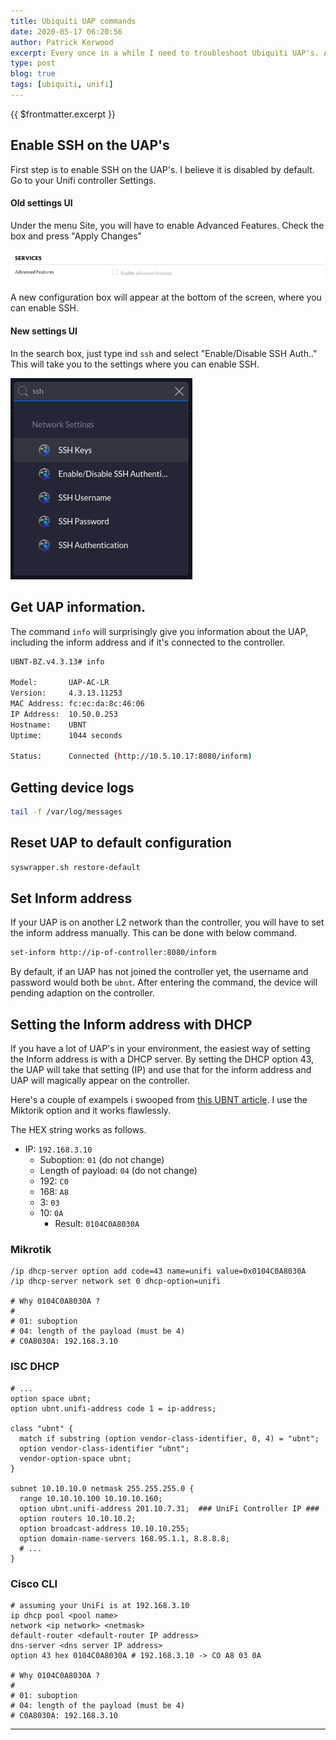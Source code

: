 ```yaml
---
title: Ubiquiti UAP commands
date: 2020-05-17 06:20:56
author: Patrick Kerwood
excerpt: Every once in a while I need to troubleshoot Ubiquiti UAP's. And since I rarely do so, I forget howto. This post is just a couple of commands for my own deteriorating memory.
type: post
blog: true
tags: [ubiquiti, unifi]
---
```


{{ $frontmatter.excerpt }}

## Enable SSH on the UAP's
First step is to enable SSH on the UAP's. I believe it is disabled by default. Go to your Unifi controller Settings.

#### Old settings UI
Under the menu Site, you will have to enable Advanced Features. Check the box and press "Apply Changes"

![](./enable-advanced.png)

A new configuration box will appear at the bottom of the screen, where you can enable SSH.

#### New settings UI

In the search box, just type ind `ssh` and select "Enable/Disable SSH Auth.." This will take you to the settings where you can enable SSH.

![](./search-box.png)


## Get UAP information.
The command `info` will surprisingly give you information about the UAP, including the inform address and if it's connected to the controller.

```sh
UBNT-BZ.v4.3.13# info

Model:       UAP-AC-LR
Version:     4.3.13.11253
MAC Address: fc:ec:da:8c:46:06
IP Address:  10.50.0.253
Hostname:    UBNT
Uptime:      1044 seconds

Status:      Connected (http://10.5.10.17:8080/inform)
```

## Getting device logs
```sh
tail -f /var/log/messages
```

## Reset UAP to default configuration
```sh
syswrapper.sh restore-default
```

## Set Inform address

If your UAP is on another L2 network than the controller, you will have to set the inform address manually. This can be done with below command.

```sh
set-inform http://ip-of-controller:8080/inform
```

By default, if an UAP has not joined the controller yet, the username and password would both be `ubnt`. After entering the command, the device will pending adaption on the controller.

## Setting the Inform address with DHCP

If you have a lot of UAP's in your environment, the easiest way of setting the Inform address is with a DHCP server. By setting the DHCP option 43, the UAP will take that setting (IP) and use that for the inform address and UAP will magically appear on the controller.

Here's a couple of exampels i swooped from [this UBNT article](https://help.ui.com/hc/en-us/articles/204909754-UniFi-Device-Adoption-Methods-for-Remote-UniFi-Controllers). I use the Miktorik option and it works flawlessly.

The HEX string works as follows.

- IP: `192.168.3.10`
  - Suboption: `01` (do not change)
  - Length of payload: `04` (do not change)
  - 192: `C0`
  - 168: `A8`
  - 3: `03`
  - 10: `0A`
    - Result: `0104C0A8030A`

### Mikrotik
```
/ip dhcp-server option add code=43 name=unifi value=0x0104C0A8030A
/ip dhcp-server network set 0 dhcp-option=unifi

# Why 0104C0A8030A ?
#
# 01: suboption
# 04: length of the payload (must be 4)
# C0A8030A: 192.168.3.10
```

### ISC DHCP
```
# ...
option space ubnt;
option ubnt.unifi-address code 1 = ip-address;

class "ubnt" {
  match if substring (option vendor-class-identifier, 0, 4) = "ubnt";
  option vendor-class-identifier "ubnt";
  vendor-option-space ubnt;
}

subnet 10.10.10.0 netmask 255.255.255.0 {
  range 10.10.10.100 10.10.10.160;
  option ubnt.unifi-address 201.10.7.31;  ### UniFi Controller IP ###
  option routers 10.10.10.2;
  option broadcast-address 10.10.10.255;
  option domain-name-servers 168.95.1.1, 8.8.8.8;
  # ...
}
```

### Cisco CLI
```
# assuming your UniFi is at 192.168.3.10
ip dhcp pool <pool name>
network <ip network> <netmask>
default-router <default-router IP address>
dns-server <dns server IP address>
option 43 hex 0104C0A8030A # 192.168.3.10 -> CO A8 03 0A

# Why 0104C0A8030A ?
#
# 01: suboption
# 04: length of the payload (must be 4)
# C0A8030A: 192.168.3.10
```
---